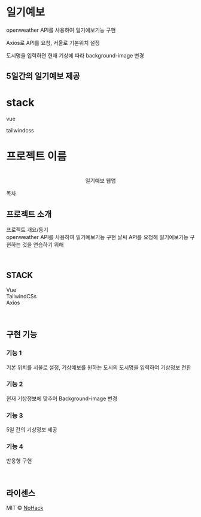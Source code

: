 # 일기예보
openweather API를 사용하여 일기예보기능 구현 


Axios로 API를 요청, 서울로 기본위치 설정 


도시명을 입력하면 현재 기상에 따라 background-image 변경 


5일간의 일기예보 제공 
----
# stack
vue


tailwindcss

# 프로젝트 이름

<p align="center">
  <br>
  일기예보 웹앱
  <br>
</p>

목차

## 프로젝트 소개

<p align="justify">
프로젝트 개요/동기
<br>
openweather API를 사용하여 일기예보기능 구현 
날씨 API를 요청해 일기예보기능 구현하는 것을 연습하기 위해 
</p>

<br>

## STACK

Vue
<br>
TailwindCSs
<br>
Axios

<br>

## 구현 기능

### 기능 1
기본 위치를 서울로 설정, 기상예보를 원하는 도시의 도시명을 입력하여 기상정보 전환
### 기능 2
현재 기상정보에 맞추어 Background-image 변경
### 기능 3
5일 간의 기상정보 제공
### 기능 4
반응형 구현
<br>


<p align="justify">

</p>

<br>

## 라이센스

MIT &copy; [NoHack](mailto:lbjp114@gmail.com)
